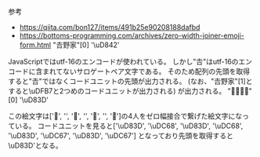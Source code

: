 ﻿参考

* https://qiita.com/bon127/items/491b25e90208188dafbd
* https://bottoms-programming.com/archives/zero-width-joiner-emoji-form.html
  "𠮷野家"[0]
  '\uD842'

JavaScriptではutf-16のエンコードが使われている。
しかし"𠮷"はutf-16のエンコードに含まれてないサロゲートペア文字である。
そのため配列の先頭を取得すると"𠮷"ではなくコードユニットの先頭が出力される。
(なお、"𠮷野家"[1]とすると\uDFB7と2つめのコードユニットが出力される)
が出力される。
"👨‍👨‍👧‍👧"[0]
'\uD83D'

この絵文字は['👨', '‍', '👨', '‍', '👧', '‍', '👧']の4人をゼロ幅接合で繋げた絵文字になっている。
コードユニットを見ると['\uD83D', '\uDC68', '\uD83D', '\uDC68', '\uD83D', '\uDC67', '\uD83D', '\uDC67']
となっており先頭を取得すると\uD83D'となる。